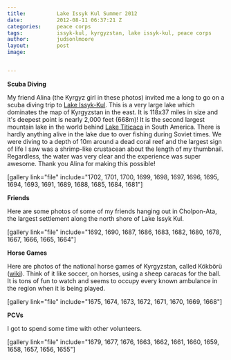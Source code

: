 ```yaml
---
title:			Lake Issyk Kul Summer 2012
date:			2012-08-11 06:37:21 Z
categories:		peace corps
tags:			issyk-kul, kyrgyzstan, lake issyk-kul, peace corps
author:			judsonlmoore
layout:			post
image:			


---
```


**Scuba Diving**

My friend Alina (the Kyrgyz girl in these photos) invited me a long to go on a scuba diving trip to [Lake Issyk-Kul](http://en.wikipedia.org/wiki/Issyk_Kul). This is a very large lake which dominates the map of Kyrgyzstan in the east. It is 118x37 miles in size and it's deepest point is nearly 2,000 feet (668m)! It is the second largest mountain lake in the world behind [Lake Titicaca](http://en.wikipedia.org/wiki/Lake_Titicaca) in South America. There is hardly anything alive in the lake due to over fishing during Soviet times. We were diving to a depth of 10m around a dead coral reef and the largest sign of life I saw was a shrimp-like crustacean about the length of my thumbnail. Regardless, the water was very clear and the experience was super awesome. Thank you Alina for making this possible!

[gallery link="file" include="1702, 1701, 1700, 1699, 1698, 1697, 1696, 1695, 1694, 1693, 1691, 1689, 1688, 1685, 1684, 1681"]

**Friends**

Here are some photos of some of my friends hanging out in Cholpon-Ata, the largest settlement along the north shore of Lake Issyk Kul.

[gallery link="file" include="1692, 1690, 1687, 1686, 1683, 1682, 1680, 1678, 1667, 1666, 1665, 1664"]

**Horse Games**

Here are photos of the national horse games of Kyrgyzstan, called Kökbörü ([wiki](http://en.wikipedia.org/wiki/Buzkashi)). Think of it like soccer, on horses, using a sheep caracas for the ball. It is tons of fun to watch and seems to occupy every known ambulance in the region when it is being played.

[gallery link="file" include="1675, 1674, 1673, 1672, 1671, 1670, 1669, 1668"]

**PCVs**

I got to spend some time with other volunteers.

[gallery link="file" include="1679, 1677, 1676, 1663, 1662, 1661, 1660, 1659, 1658, 1657, 1656, 1655"]
